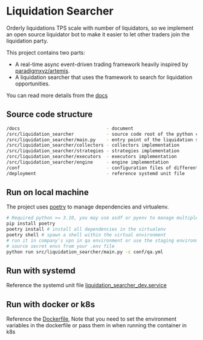 # Liquidation Searcher

Orderly liquidations TPS scale with number of liquidators, so we implement an open source liquidator bot to make it easier to let other traders join the liquidation party.

This project contains two parts:

* A real-time async event-driven trading framework heavily inspired by [paradigmxyz/artemis](https://github.com/paradigmxyz/artemis).
* A liquidation searcher that uses the framework to search for liquidation opportunities.

You can read more details from the [docs](/docs)

## Source code structure

```sh
/docs                                - document
/src/liquidation_searcher            - source code root of the python code
/src/liquidation_searcher/main.py    - entry point of the liquidation searcher
/src/liquidation_searcher/collectors - collectors implementation
/src/liquidation_searcher/strategies - strategies implementation
/src/liquidation_searcher/executors  - executors implementation
/src/liquidation_searcher/engine     - engine implementation
/conf                                - configuration files of different environments
/deployment                          - reference systemd unit file
```

## Run on local machine

The project uses [poetry](https://python-poetry.org/) to manage dependencies and virtualenv.

```sh
# Required python >= 3.10, you may use asdf or pyenv to manage multiple python versions
pip install poetry
poetry install # install all dependencies in the virtualenv
poetry shell # spawn a shell within the virtual environment
# run it in company's vpn in qa environment or use the staging environment
# source secret envs from your .env file
python run src/liquidation_searcher/main.py -c conf/qa.yml
```

## Run with systemd

Reference the systemd unit file [liquidation_searcher_dev.service](/deployment/liquidation_searcher_dev.service)

## Run with docker or k8s

Reference the [Dockerfile](/Dockerfile), Note that you need to set the environment variables in the dockerfile or pass them in when running the container in k8s
